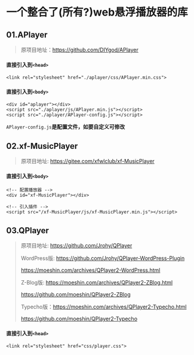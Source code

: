 # 一个整合了(所有?)web悬浮播放器的库

## 01.APlayer
> 原项目地址：https://github.com/DIYgod/APlayer
#### 直接引入到`<head>`
```
<link rel="stylesheet" href="./aplayer/css/APlayer.min.css">
```
#### 直接引入到`<body>`
```
<div id="aplayer"></div>
<script src="./aplayer/js/APlayer.min.js"></script>
<script src="./aplayer/APlayer-config.js"></script>
```
 `APlayer-config.js`**是配置文件，如要自定义可修改**

## 02.xf-MusicPlayer
> 原项目地址: https://gitee.com/xfwlclub/xf-MusicPlayer
#### 直接引入到`<body>`
```
<!-- 配置播放器 -->
<div id="xf-MusicPlayer"></div>

<!-- 引入插件 -->
<script src="/xf-MusicPlayer/js/xf-MusicPlayer.min.js"></script>
```

## 03.QPlayer
> 原项目地址: https://github.com/Jrohy/QPlayer
> 
> WordPress版: https://github.com/Jrohy/QPlayer-WordPress-Plugin
>
> https://moeshin.com/archives/QPlayer2-WordPress.html
>
> Z-Blog版: https://moeshin.com/archives/QPlayer2-ZBlog.html
>
>   https://github.com/moeshin/QPlayer2-ZBlog
>
> Typecho版：https://moeshin.com/archives/QPlayer2-Typecho.html
>
>   https://github.com/moeshin/QPlayer2-Typecho
#### 直接引入到`<head>`
```
<link rel="stylesheet" href="css/player.css">
```
